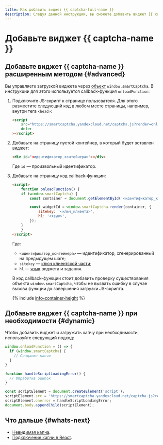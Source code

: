 ```yaml
---
title: Как добавить виджет {{ captcha-full-name }}
description: Следуя данной инструкции, вы сможете добавить виджет {{ captcha-name }} расширенным методом или по необходимости.
---
```


# Добавьте виджет {{ captcha-name }}

## Добавьте виджет {{ captcha-name }} расширенным методом {#advanced}

Вы управляете загрузкой виджета через [объект](../concepts/widget-methods.md#methods) `window.smartCaptcha`. В инструкции для этого используется callback-функция `onloadFunction`:

1. Подключите JS-скрипт к странице пользователя. Для этого разместите следующий код в любом месте страницы, например, внутри тега `<head>`:

    ```html
    <script
        src="https://smartcaptcha.yandexcloud.net/captcha.js?render=onload&onload=onloadFunction"
        defer
    ></script>
    ```

1. Добавьте на страницу пустой контейнер, в который будет вставлен виджет:

    ```html
    <div id="<идентификатор_контейнера>"></div>
    ```

    Где `id` — произвольный идентификатор.

1. Добавьте на страницу код callback-функции:

    ```html
    <script>
        function onloadFunction() {
        if (window.smartCaptcha) {
            const container = document.getElementById('<идентификатор_контейнера>');

            const widgetId = window.smartCaptcha.render(container, {
                sitekey: '<ключ_клиента>',
                hl: '<язык>',
            });
        }
        }
    </script>
    ```

    Где:

    * `<идентификатор_контейнера>` — идентификатор, сгенерированный на предыдущем шаге;
    * `sitekey` — [ключ клиентской части](../concepts/keys.md);
    * `hl` — [язык](../concepts/widget-methods.md#render) виджета и задания.

    В код callback-функции стоит добавить проверку существования объекта `window.smartCaptcha`, чтобы не вызвать ошибку в случае вызова функции до завершения загрузки JS-скрипта.

    {% include [info-container-height](../../_includes/smartcaptcha/info-container-height.md) %}

## Добавьте виджет {{ captcha-name }} при необходимости {#dynamic}

Чтобы добавить виджет и загружать капчу при необходимости, используйте следующий подход:

```js
window.onloadFunction = () => {
  if (window.smartCaptcha) {
    // Создание капчи
  }
}

function handleScriptLoadingError() {
  // Обработка ошибок
}

const scriptElement = document.createElement('script');
scriptElement.src = 'https://smartcaptcha.yandexcloud.net/captcha.js?render=onload&onload=onloadFunction';
scriptElement.onerror = handleScriptLoadingError;
document.body.appendChild(scriptElement);
```

## Что дальше {#whats-next}

* [Невидимая капча](../concepts/invisible-captcha.md).
* [Подключение капчи в React](../concepts/react.md).
